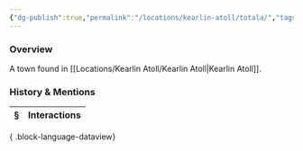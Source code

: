 ```yaml
---
{"dg-publish":true,"permalink":"/locations/kearlin-atoll/totala/","tags":["Undiscovered"],"updated":"2025-07-31T14:17:45.205+01:00"}
---
```



### Overview
A town found in [[Locations/Kearlin Atoll/Kearlin Atoll\|Kearlin Atoll]].

### History & Mentions
| § | Interactions |
| - | ------------ |

{ .block-language-dataview}